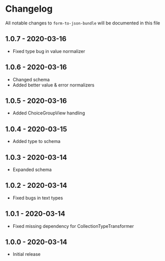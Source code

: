 # Changelog

All notable changes to `form-to-json-bundle` will be documented in this file

## 1.0.7 - 2020-03-16
- Fixed type bug in value normalizer

## 1.0.6 - 2020-03-16
- Changed schema
- Added better value & error normalizers

## 1.0.5 - 2020-03-16
- Added ChoiceGroupView handling

## 1.0.4 - 2020-03-15
- Added type to schema

## 1.0.3 - 2020-03-14
- Expanded schema

## 1.0.2 - 2020-03-14
- Fixed bugs in text types

## 1.0.1 - 2020-03-14
- Fixed missing dependency for CollectionTypeTransformer

## 1.0.0 - 2020-03-14
- Initial release
